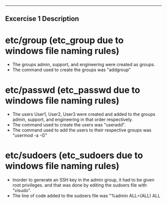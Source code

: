 -----------------------
Excercise 1 Description
-----------------------

# etc/group (etc_group due to windows file naming rules)
- The groups admin, support, and engineering were created as groups.
- The command used to create the groups was "addgroup"

# etc/passwd (etc_passwd due to windows file naming rules)
- The users User1, User2, User3 were created and added to the groups admin, support, and engineering in that order respectively.
- The command used to create the users was "useradd".
- The command used to add the users to their respective groups was "usermod -a -G"

# etc/sudoers (etc_sudoers due to windows file naming rules)
- Inorder to generate an SSH key in the admin group, it had to be given root privileges. and that was done by editing the sudoers file with "visudo".
- The line of code added to the sudoers file was "%admin ALL=(ALL) ALL